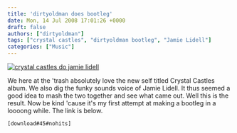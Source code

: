 ```yaml
---
title: 'dirtyoldman does bootleg'
date: Mon, 14 Jul 2008 17:01:26 +0000
draft: false
authors: ["dirtyoldman"]
tags: ["crystal castles", "dirtyoldman bootleg", "Jamie Lidell"]
categories: ["Music"]
---
```


[![crystal castles do jamie lidell](/wp-content/uploads/2008/07/crystallidell-300x262.jpg "crystallidell")](/wp-content/uploads/2008/07/crystallidell.jpg)

We here at the 'trash absolutely love the new self titled Crystal Castles album. We also dig the funky sounds voice of Jamie Lidell. It thus seemed a good idea to mash the two together and see what came out. Well this is the result. Now be kind 'cause it's my first attempt at making a bootleg in a loooong while. The link is below.

`[download#45#nohits]`